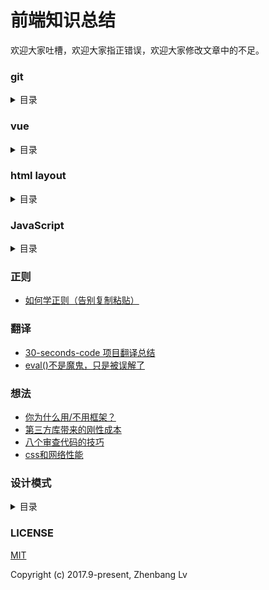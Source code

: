 # 前端知识总结

欢迎大家吐槽，欢迎大家指正错误，欢迎大家修改文章中的不足。

### git

<details>

<summary> 目录 </summary>

* [git 常用命令](https://github.com/lvzhenbang/article/blob/master/git/git-command.md)
* [git 分支操作](https://github.com/lvzhenbang/article/blob/master/git/git-branch.md)
* [git 提交记录操作](https://github.com/lvzhenbang/article/blob/master/git/git-commit.md)
* [git merge vs rebase）](https://github.com/lvzhenbang/article/blob/master/git/git-merge.md)
* [git 打标签](https://github.com/lvzhenbang/article/blob/master/git/git-tag.md)
* [git repository](https://github.com/lvzhenbang/article/blob/master/git/git-repository.md)
* [git 从本地仓库到服务器](https://github.com/lvzhenbang/article/blob/master/git/git-local-server.md)
* [git 技巧使用](https://github.com/lvzhenbang/article/blob/master/git/git-skills.md)

</details>

### vue

<details>

<summary> 目录 </summary>

* [vue-slot 模板应用](https://github.com/lvzhenbang/article/blob/master/vue/vue-slot.html)
* [由路径参数引起的路由问题](https://github.com/lvzhenbang/article/blob/master/vue/route/path-param.md)
* [深入理解vue之组件](https://github.com/lvzhenbang/article/blob/master/vue/doc/render.md)

</details>

### html layout

<details>

<summary> 目录 </summary>

* [dom的发展由来](https://github.com/lvzhenbang/article/blob/master/dom.md)
* [如何实现元素的多列布局](https://github.com/lvzhenbang/article/blob/master/layout/n-clown.md)
* [position定位布局理解,元素的定位关系如absolute-fixed-absolute](https://github.com/lvzhenbang/article/blob/master/layout/position.html)
* [仿excel布局的表格](https://github.com/lvzhenbang/article/blob/master/layout/table.md)
* [移动端页面设计问题导致字体覆盖图标的解决方案](https://github.com/lvzhenbang/article/blob/master/layout/text-icon.md)
* [由字体引起的布局问题及解决方案](https://github.com/lvzhenbang/article/blob/master/layout/text-layout.md)
* [常用的页面布局方案](https://github.com/lvzhenbang/article/blob/master/layout/html-layout.md)
* [dialog新方案](https://github.com/lvzhenbang/article/blob/master/layout/dialog.md)
* [浮动的label](https://github.com/lvzhenbang/article/blob/master/layout/float-label.md)

</details>

### JavaScript

<details>
<summary>目录</summary>

* [js type](https://github.com/lvzhenbang/article/blob/master/js/type/index.md)
* [js中的数组，数字，字符串反转](https://github.com/lvzhenbang/article/blob/master/js/js-reverse.md)
* [两个数组之间的几种常见操作](https://github.com/lvzhenbang/article/blob/master/js/twoArry.md)
* [给一个元素同时绑上click和dbclick事件所存在的问题详解](https://github.com/lvzhenbang/article/blob/master/js/single_double_click.md)
* [傻傻的分也分不清楚的property和attribute](https://github.com/lvzhenbang/article/blob/master/js/porp-attr.md)
* [老生常谈之闭包](https://github.com/lvzhenbang/article/blob/master/js/closure.md)
* [我们面试中在被问到闭包这个问题是要注意的几点](https://github.com/lvzhenbang/article/blob/master/js/closure-translate.md)
* [HTML5中的 `data-*` 如何处理数据详解](https://github.com/lvzhenbang/article/blob/master/js/data-attribute.md)
* [this,call和apply(这三个东西，如何牢牢记住)](https://github.com/lvzhenbang/article/blob/master/js/this-call-apply.md)
* [javascript 对象知识点梳理](https://github.com/lvzhenbang/article/blob/master/js/js-object.md)
* [javascript 创建对象的高级用法](https://github.com/lvzhenbang/article/blob/master/js/js-object-1.md)
* [javascript 开发中对象使用注意事项](https://github.com/lvzhenbang/article/blob/master/js/js-object2.md)
* [JavaScript 对象属性高级用法详解](https://github.com/lvzhenbang/article/blob/master/js/js-object3.md)
* [javascript 数组知识点梳理](https://github.com/lvzhenbang/article/blob/master/js/js-array.md)
* [JS 数组知识点梳理(二）](https://github.com/lvzhenbang/article/blob/master/js/js-array2.md)
* [JS 数组知识点梳理(三）](https://github.com/lvzhenbang/article/blob/master/js/js-array3.md)
* [javascript 函数知识点梳理](https://github.com/lvzhenbang/article/blob/master/js/js-function.md)
* [JS开发中函数知识点梳理(二）](https://github.com/lvzhenbang/article/blob/master/js/js-function-2.md)
* [JS开发中函数知识点梳理(三）](https://github.com/lvzhenbang/article/blob/master/js/js-function-3.md)
* [漫谈javascript函数式编程](https://github.com/lvzhenbang/article/blob/master/js/functional-programing.md)
* [漫谈promise使用场景](https://github.com/lvzhenbang/article/blob/master/js/promise.md)
* [JavaScript继承几种方式理解](https://github.com/lvzhenbang/article/blob/master/js/js-inherit.md)

</details>

### 正则

* [如何学正则（告别复制粘贴）](https://github.com/lvzhenbang/article/blob/master/regular/introduce.md)

### 翻译

* [30-seconds-code 项目翻译总结](https://github.com/lvzhenbang/article/blob/master/translate/30-seconds-code/index.md)
* [eval()不是魔鬼，只是被误解了](https://github.com/lvzhenbang/article/blob/master/translate/eval.md)

### 想法

* [你为什么用/不用框架？](https://github.com/lvzhenbang/article/blob/master/idea/why_do_you_use_framework.md)
* [第三方库带来的刚性成本](https://github.com/lvzhenbang/article/blob/master/idea/third_party_cost.md)
* [八个审查代码的技巧](https://github.com/lvzhenbang/article/blob/master/idea/code_review.md)
* [css和网络性能](https://github.com/lvzhenbang/article/blob/master/idea/css_network_performance.md)

### 设计模式

<details>
<summary>目录</summary>

* [` awesome-design-patterns `](https://github.com/DovAmir/awesome-design-patterns) 设计模式集锦，包含各种开发语言
* [` essential-js-design-patterns `](https://github.com/addyosmani/essential-js-design-patterns) ` javascript `

</details>


### LICENSE

[MIT](https://opensource.org/licenses/MIT)

Copyright (c) 2017.9-present, Zhenbang Lv
